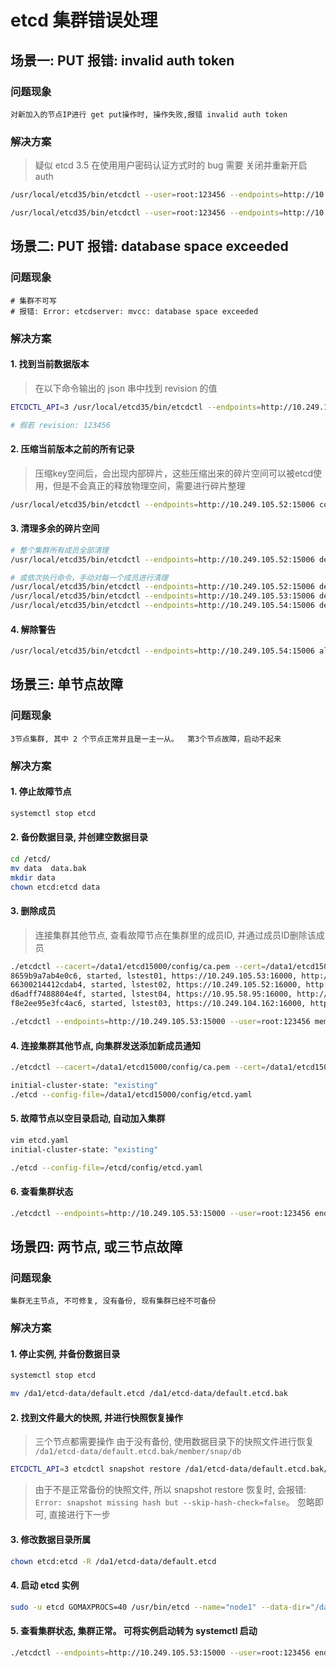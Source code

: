 # etcd 集群错误处理

## 场景一: PUT 报错: invalid auth token

### 问题现象 

```
对新加入的节点IP进行 get put操作时, 操作失败,报错 invalid auth token
```

### 解决方案

> 疑似 etcd 3.5 在使用用户密码认证方式时的 bug
> 需要 关闭并重新开启 auth

```sh
/usr/local/etcd35/bin/etcdctl --user=root:123456 --endpoints=http://10.48.22.172:15010 auth disable

/usr/local/etcd35/bin/etcdctl --user=root:123456 --endpoints=http://10.48.22.172:15010 auth enable
```

## 场景二: PUT 报错: database space exceeded

### 问题现象

```
# 集群不可写
# 报错: Error: etcdserver: mvcc: database space exceeded
```

### 解决方案

#### 1. 找到当前数据版本

> 在以下命令输出的 json 串中找到 revision 的值

```sh
ETCDCTL_API=3 /usr/local/etcd35/bin/etcdctl --endpoints=http://10.249.105.52:15006 endpoint status --write-out="json"

# 假若 revision: 123456
```

#### 2. 压缩当前版本之前的所有记录

> 压缩key空间后，会出现内部碎片，这些压缩出来的碎片空间可以被etcd使用，但是不会真正的释放物理空间，需要进行碎片整理

```sh
/usr/local/etcd35/bin/etcdctl --endpoints=http://10.249.105.52:15006 compact 123456
```

#### 3. 清理多余的碎片空间

```sh
# 整个集群所有成员全部清理
/usr/local/etcd35/bin/etcdctl --endpoints=http://10.249.105.52:15006 defrag --cluster

# 或依次执行命令，手动对每一个成员进行清理
/usr/local/etcd35/bin/etcdctl --endpoints=http://10.249.105.52:15006 defrag
/usr/local/etcd35/bin/etcdctl --endpoints=http://10.249.105.53:15006 defrag
/usr/local/etcd35/bin/etcdctl --endpoints=http://10.249.105.54:15006 defrag
```

#### 4. 解除警告

```sh
/usr/local/etcd35/bin/etcdctl --endpoints=http://10.249.105.54:15006 alarm disarm
```

## 场景三: 单节点故障

### 问题现象

```
3节点集群, 其中 2 个节点正常并且是一主一从。  第3个节点故障，启动不起来
```

### 解决方案

#### 1. 停止故障节点

```sh
systemctl stop etcd
```

#### 2. 备份数据目录, 并创建空数据目录

```sh
cd /etcd/
mv data  data.bak
mkdir data
chown etcd:etcd data
```

#### 3. 删除成员

> 连接集群其他节点, 查看故障节点在集群里的成员ID, 并通过成员ID删除该成员

```sh
./etcdctl --cacert=/data1/etcd15000/config/ca.pem --cert=/data1/etcd15000/config/etcd.pem --key=/data1/etcd15000/config/etcd-key.pem --endpoints=https://10.249.105.53:15000 --user=root:123456 member list
8659b9a7ab4e0c6, started, lstest01, https://10.249.105.53:16000, http://10.249.105.53:15000, false
66300214412cdab4, started, lstest02, https://10.249.105.52:16000, http://10.249.105.52:15000, false
d6adff7488804e4f, started, lstest04, https://10.95.58.95:16000, http://10.95.58.95:15000, false
f8e2ee95e3fc4ac6, started, lstest03, https://10.249.104.162:16000, https://10.249.104.162:15000, false

./etcdctl --endpoints=http://10.249.105.53:15000 --user=root:123456 member remove d6adff7488804e4f
```

#### 4. 连接集群其他节点, 向集群发送添加新成员通知

```sh
./etcdctl --cacert=/data1/etcd15000/config/ca.pem --cert=/data1/etcd15000/config/etcd.pem --key=/data1/etcd15000/config/etcd-key.pem --endpoints=https://10.249.105.53:15000 --user=root:123456 member add lstest04 --peer-urls="https://10.95.58.95:16000"

initial-cluster-state: "existing"
./etcd --config-file=/data1/etcd15000/config/etcd.yaml
```

#### 5. 故障节点以空目录启动, 自动加入集群

```sh
vim etcd.yaml
initial-cluster-state: "existing"

./etcd --config-file=/etcd/config/etcd.yaml
```

#### 6. 查看集群状态

```sh
./etcdctl --endpoints=http://10.249.105.53:15000 --user=root:123456 endpoint status --cluster
```

## 场景四: 两节点, 或三节点故障

### 问题现象

```
集群无主节点, 不可修复, 没有备份, 现有集群已经不可备份
```

### 解决方案

#### 1. 停止实例, 并备份数据目录

```sh
systemctl stop etcd

mv /da1/etcd-data/default.etcd /da1/etcd-data/default.etcd.bak
```

#### 2. 找到文件最大的快照, 并进行快照恢复操作

> 三个节点都需要操作
> 由于没有备份, 使用数据目录下的快照文件进行恢复 `/da1/etcd-data/default.etcd.bak/member/snap/db`

```sh
ETCDCTL_API=3 etcdctl snapshot restore /da1/etcd-data/default.etcd.bak/member/snap/db   --name node1   --initial-cluster "hanhai-shjt2-master=http://10.249.21.12:2380,node1=http://10.249.21.13:2380,node2=http://10.249.21.14:2380"   --initial-advertise-peer-urls "http://10.249.21.13:2380"   --data-dir="/da1/etcd-data/default.etcd"   --initial-cluster-token "etcd-cluster" --skip-hash-check=false
```

> 由于不是正常备份的快照文件, 所以 snapshot restore 恢复时, 会报错: `Error: snapshot missing hash but --skip-hash-check=false`。 忽略即可, 直接进行下一步

#### 3. 修改数据目录所属

```sh
chown etcd:etcd -R /da1/etcd-data/default.etcd
```

#### 4. 启动 etcd 实例

```sh
sudo -u etcd GOMAXPROCS=40 /usr/bin/etcd --name="node1" --data-dir="/da1/etcd-data/default.etcd" --listen-client-urls="http://0.0.0.0:2379,http://0.0.0.0:4001" --advertise-client-urls="http://10.249.21.13:2379,http://10.249.21.13:4001" --listen-peer-urls="http://0.0.0.0:2380" --initial-cluster-state="existing" --initial-cluster="hanhai-shjt2-master=http://10.249.21.12:2380,node1=http://10.249.21.13:2380,node2=http://10.249.21.14:2380"
```

#### 5. 查看集群状态, 集群正常。 可将实例启动转为 systemctl 启动

```sh
./etcdctl --endpoints=http://10.249.105.53:15000 --user=root:123456 endpoint status --cluster
```
